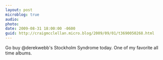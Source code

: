 ```yaml
---
layout: post
microblog: true
audio: 
photo: 
date: 2009-08-31 18:00:00 -0600
guid: http://craigmcclellan.micro.blog/2009/09/01/t3690050268.html
---
```

Go buy @derekwebb's Stockholm Syndrome today. One of my favorite all time albums.
